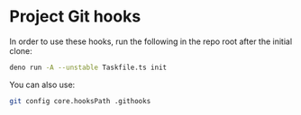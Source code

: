 # Project Git hooks

In order to use these hooks, run the following in the repo root after the
initial clone:

```bash
deno run -A --unstable Taskfile.ts init
```

You can also use:

```bash
git config core.hooksPath .githooks
```
